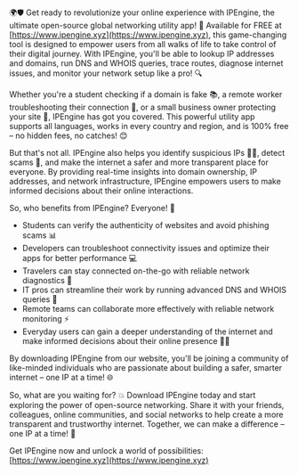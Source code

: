 🌍🛡️ Get ready to revolutionize your online experience with IPEngine, the ultimate open-source global networking utility app! 🚀 Available for FREE at [https://www.ipengine.xyz](https://www.ipengine.xyz), this game-changing tool is designed to empower users from all walks of life to take control of their digital journey. With IPEngine, you'll be able to lookup IP addresses and domains, run DNS and WHOIS queries, trace routes, diagnose internet issues, and monitor your network setup like a pro! 🔍

Whether you're a student checking if a domain is fake 📚, a remote worker troubleshooting their connection 🏢, or a small business owner protecting your site 💼, IPEngine has got you covered. This powerful utility app supports all languages, works in every country and region, and is 100% free – no hidden fees, no catches! 😊

But that's not all. IPEngine also helps you identify suspicious IPs 🕵️‍♀️, detect scams 🚫, and make the internet a safer and more transparent place for everyone. By providing real-time insights into domain ownership, IP addresses, and network infrastructure, IPEngine empowers users to make informed decisions about their online interactions.

So, who benefits from IPEngine? Everyone! 👥

* Students can verify the authenticity of websites and avoid phishing scams 📊
* Developers can troubleshoot connectivity issues and optimize their apps for better performance 💻
* Travelers can stay connected on-the-go with reliable network diagnostics 🛬
* IT pros can streamline their work by running advanced DNS and WHOIS queries 🔧
* Remote teams can collaborate more effectively with reliable network monitoring ⚡️
* Everyday users can gain a deeper understanding of the internet and make informed decisions about their online presence 👩‍💻

By downloading IPEngine from our website, you'll be joining a community of like-minded individuals who are passionate about building a safer, smarter internet – one IP at a time! 🌐

So, what are you waiting for? 💥 Download IPEngine today and start exploring the power of open-source networking. Share it with your friends, colleagues, online communities, and social networks to help create a more transparent and trustworthy internet. Together, we can make a difference – one IP at a time! 🌟

Get IPEngine now and unlock a world of possibilities: [https://www.ipengine.xyz](https://www.ipengine.xyz)